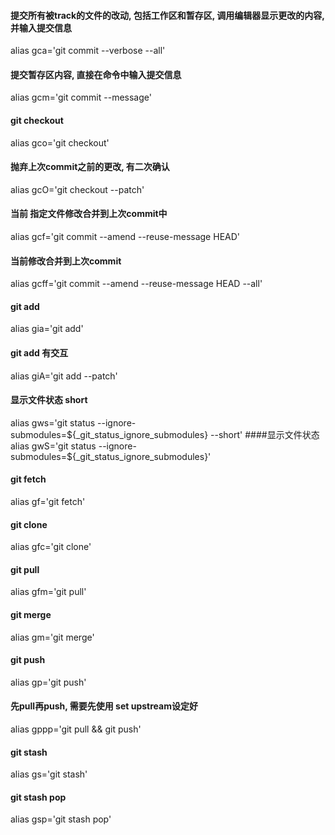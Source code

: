 #### 提交所有被track的文件的改动, 包括工作区和暂存区, 调用编辑器显示更改的内容, 并输入提交信息
alias gca='git commit --verbose --all'  
#### 提交暂存区内容, 直接在命令中输入提交信息
alias gcm='git commit --message'  

#### git checkout
alias gco='git checkout'  

#### 抛弃上次commit之前的更改, 有二次确认
alias gcO='git checkout --patch'  
#### 当前 指定文件修改合并到上次commit中
alias gcf='git commit --amend --reuse-message HEAD'  
#### 当前修改合并到上次commit
alias gcff='git commit --amend --reuse-message HEAD --all'  
#### git add
alias gia='git add'  
#### git add 有交互
alias giA='git add --patch'  
#### 显示文件状态 short
alias gws='git status --ignore-submodules=${_git_status_ignore_submodules} --short'  
####显示文件状态
alias gwS='git status --ignore-submodules=${_git_status_ignore_submodules}'  
#### git fetch
alias gf='git fetch'  
#### git clone
alias gfc='git clone'  
#### git pull
alias gfm='git pull'  
#### git merge
alias gm='git merge'  
#### git push
alias gp='git push'  
#### 先pull再push, 需要先使用 set upstream设定好
alias gppp='git pull && git push'
#### git stash
alias gs='git stash'  
#### git stash pop
alias gsp='git stash pop'  
